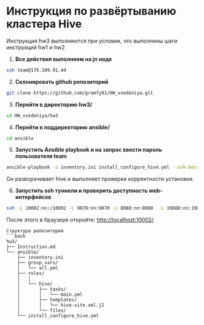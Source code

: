 # Инструкция по развёртыванию кластера Hive

Инструкция hw3 выполняются при условии, что выполнены шаги инструкций hw1 и hw2


1. **Все действия выполняем на jn ноде**
```bash
ssh team@176.109.91.44
```

2. **Склонировать github репозиторий**
```bash
git clone https://github.com/gromfy01/HW_vvedeniya.git
```

3. **Перейти в директорию hw3/**
```bash
cd HW_vvedeniya/hw3
```

4. **Перейти в поддиректорию ansible/**
```bash
cd ansible
```

5. **Запустить Ansible playbook и на запрос ввести пароль пользователя team**
```bash
ansible-playbook -i inventory.ini install_configure_hive.yml --ask-become-pass
```

Он разворачивает hive и выполняет проверки корректности установки.

6. **Запустить ssh туннели и проверить доступность web-интерфейсов**


```bash
ssh -L 10002:nn:/10002 -L 9870:nn:9870 -L 8088:nn:8088  -L 19888:nn:19888 team@176.109.91.44
```
После этого в браузере откройте: [http://localhost:10002/](http://localhost:10002/)




```
Структура репозитория
```bash
hw3/
├── Instruction.md
└── ansible/
    ├── inventory.ini
    ├── group_vars/
    │   └── all.yml
    ├── roles/
    │   │   
    │   └── hive/
    │       ├── tasks/
    │       │   └── main.yml
    │       ├── templates/
    │       │   └── hive-site.xml.j2
    │       └── files/
    └── install_configure_hive.yml
```
